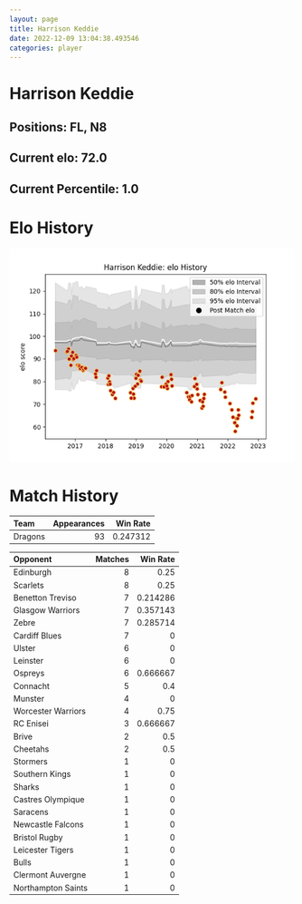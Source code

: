 ```yaml
---  
layout: page  
title: Harrison Keddie  
date: 2022-12-09 13:04:38.493546  
categories: player  
---
```

# Harrison Keddie

## Positions: FL, N8

## Current elo: 72.0

## Current Percentile: 1.0

# Elo History


![elo history](history_HarrisonKeddie.png)
# Match History


| Team    |   Appearances |   Win Rate |
|:--------|--------------:|-----------:|
| Dragons |            93 |   0.247312 |

| Opponent           |   Matches |   Win Rate |
|:-------------------|----------:|-----------:|
| Edinburgh          |         8 |   0.25     |
| Scarlets           |         8 |   0.25     |
| Benetton Treviso   |         7 |   0.214286 |
| Glasgow Warriors   |         7 |   0.357143 |
| Zebre              |         7 |   0.285714 |
| Cardiff Blues      |         7 |   0        |
| Ulster             |         6 |   0        |
| Leinster           |         6 |   0        |
| Ospreys            |         6 |   0.666667 |
| Connacht           |         5 |   0.4      |
| Munster            |         4 |   0        |
| Worcester Warriors |         4 |   0.75     |
| RC Enisei          |         3 |   0.666667 |
| Brive              |         2 |   0.5      |
| Cheetahs           |         2 |   0.5      |
| Stormers           |         1 |   0        |
| Southern Kings     |         1 |   0        |
| Sharks             |         1 |   0        |
| Castres Olympique  |         1 |   0        |
| Saracens           |         1 |   0        |
| Newcastle Falcons  |         1 |   0        |
| Bristol Rugby      |         1 |   0        |
| Leicester Tigers   |         1 |   0        |
| Bulls              |         1 |   0        |
| Clermont Auvergne  |         1 |   0        |
| Northampton Saints |         1 |   0        |